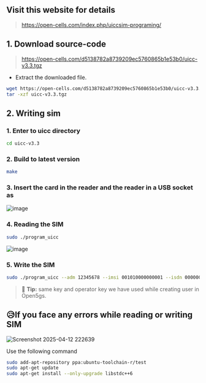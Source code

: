 ## Visit this website for details
> https://open-cells.com/index.php/uiccsim-programing/

## 1. Download source-code
> https://open-cells.com/d5138782a8739209ec5760865b1e53b0/uicc-v3.3.tgz
- Extract the downloaded file.
```bash
wget https://open-cells.com/d5138782a8739209ec5760865b1e53b0/uicc-v3.3.tgz
tar -xzf uicc-v3.3.tgz
```


## 2. Writing sim

### 1. Enter to uicc directory
```bash
cd uicc-v3.3
```

### 2. Build to latest version

```bash
make
```

### 3. Insert the card in the reader and the reader in a USB socket as

![image](https://github.com/user-attachments/assets/11b3b981-74c1-4cf1-b320-51839f879fe6)

### 4. Reading the SIM

```bash
sudo ./program_uicc
```

![image](https://github.com/user-attachments/assets/39ebf8cc-3136-410e-a175-b7d6a72d8c04)


### 5. Write the SIM

```bash
sudo ./program_uicc --adm 12345678 --imsi 001010000000001 --isdn 00000001 --acc 0001 --key 6874736969202073796d4b2079650a73 --opc 504f20634f6320504f50206363500a4f -spn "OpenCells01" --authenticate --noreadafter
```
> 📍 **Tip:** same key and operator key we have used while creating user in Open5gs.



## 😥If you face any errors while reading or writing SIM

![Screenshot 2025-04-12 222639](https://github.com/user-attachments/assets/a8e04d18-eea0-40bc-979b-287001489674)

Use the following command
```bash
sudo add-apt-repository ppa:ubuntu-toolchain-r/test
sudo apt-get update
sudo apt-get install --only-upgrade libstdc++6
```
